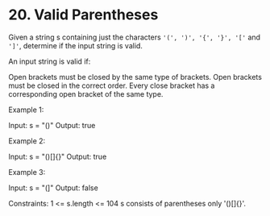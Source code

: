 # 20. Valid Parentheses

Given a string s containing just the characters `'(', ')', '{', '}', '['` and `']'`, determine if the input string is valid.

An input string is valid if:

Open brackets must be closed by the same type of brackets.
Open brackets must be closed in the correct order.
Every close bracket has a corresponding open bracket of the same type.

Example 1:

Input: s = "()"
Output: true

Example 2:

Input: s = "()[]{}"
Output: true

Example 3:

Input: s = "(]"
Output: false


Constraints:
1 <= s.length <= 104
s consists of parentheses only '()[]{}'.



